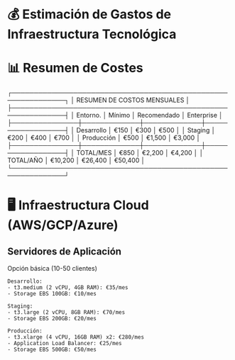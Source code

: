 # 💰 Estimación de Gastos de Infraestructura Tecnológica

# 📊 Resumen de Costes

┌──────────────────────────────────────────────────────────────┐
│                    RESUMEN DE COSTOS MENSUALES               │
├──────────────────────────────────────────────────────────────┤
│ Entorno.      │ Mínimo      │ Recomendado │ Enterprise       │
├───────────────┼─────────────┼─────────────┼──────────────────┤
│ Desarrollo    │ €150        │ €300        │ €500             │
│ Staging       │ €200        │ €400        │ €700             │
│ Producción    │ €500        │ €1,500      │ €3,000           │
├───────────────┼─────────────┼─────────────┼──────────────────┤
│ TOTAL/MES     │ €850        │ €2,200      │ €4,200           │
│ TOTAL/AÑO     │ €10,200     │ €26,400     │ €50,400          │
└──────────────────────────────────────────────────────────────┘

# 🖥️ Infraestructura Cloud (AWS/GCP/Azure)

## Servidores de Aplicación

Opción básica (10-50 clientes)

```
Desarrollo:
- t3.medium (2 vCPU, 4GB RAM): €35/mes
- Storage EBS 100GB: €10/mes

Staging:
- t3.large (2 vCPU, 8GB RAM): €70/mes
- Storage EBS 200GB: €20/mes

Producción:
- t3.xlarge (4 vCPU, 16GB RAM) x2: €280/mes
- Application Load Balancer: €25/mes
- Storage EBS 500GB: €50/mes
```